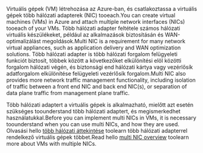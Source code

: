 <span data-ttu-id="ec55b-101">Virtuális gépek (VM) létrehozása az Azure-ban, és csatlakoztassa a virtuális gépek több hálózati adapterek (NIC) tooeach.</span><span class="sxs-lookup"><span data-stu-id="ec55b-101">You can create virtual machines (VMs) in Azure and attach multiple network interfaces (NICs) tooeach of your VMs.</span></span> <span data-ttu-id="ec55b-102">Több hálózati adapter feltétele számos hálózati virtuális készülékeket, például az alkalmazások biztosításán és WAN-optimalizálást megoldások.</span><span class="sxs-lookup"><span data-stu-id="ec55b-102">Multi NIC is a requirement for many network virtual appliances, such as application delivery and WAN optimization solutions.</span></span> <span data-ttu-id="ec55b-103">Több hálózati adapter is több hálózati forgalom felügyeleti funkciót biztosít, többek között a következőket elkülönítési elöl közötti forgalom hálózati végén, és biztonsági end hálózati kártya vagy vezérlősík adatforgalom elkülönítése felügyeleti vezérlősík forgalom.</span><span class="sxs-lookup"><span data-stu-id="ec55b-103">Multi NIC also provides more network traffic management functionality, including isolation of traffic between a front end NIC and back end NIC(s), or separation of data plane traffic from management plane traffic.</span></span>

<span data-ttu-id="ec55b-104">Több hálózati adaptert a virtuális gépek is alkalmazható, mielőtt azt esetén szükséges toounderstand több hálózati adaptert, és megismerkedhet használatukkal.</span><span class="sxs-lookup"><span data-stu-id="ec55b-104">Before you can implement multi NICs in VMs, it is necessary toounderstand when you can use multi NICs, and how they are used.</span></span> <span data-ttu-id="ec55b-105">Olvasási hello [több hálózati áttekintése](../articles/virtual-network/virtual-networks-multiple-nics.md) toolearn több hálózati adapterrel rendelkező virtuális gépek többet.</span><span class="sxs-lookup"><span data-stu-id="ec55b-105">Read hello [multi NIC overview](../articles/virtual-network/virtual-networks-multiple-nics.md) toolearn more about VMs with multiple NICs.</span></span>

